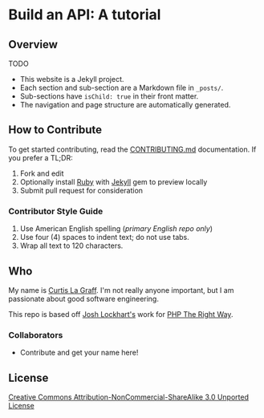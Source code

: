 # Build an API: A tutorial

## Overview

TODO

* This website is a Jekyll project.
* Each section and sub-section are a Markdown file in `_posts/`.
* Sub-sections have `isChild: true` in their front matter.
* The navigation and page structure are automatically generated.

## How to Contribute

To get started contributing, read the [CONTRIBUTING.md](CONTRIBUTING.MD) documentation.
If you prefer a TL;DR:

1. Fork and edit
2. Optionally install [Ruby](https://rvm.io/rvm/install/) with [Jekyll](https://jekyllrb.com/docs/installation/) gem to preview locally
3. Submit pull request for consideration

### Contributor Style Guide

1. Use American English spelling (*primary English repo only*)
2. Use four (4) spaces to indent text; do not use tabs.
3. Wrap all text to 120 characters.

## Who

My name is [Curtis La Graff](https://lagraff.me). I'm not really anyone important,
but I am passionate about good software engineering.

This repo is based off [Josh Lockhart's](http://twitter.com/codeguy) work for [PHP The Right Way](https://phptherightway.com/).

### Collaborators

* Contribute and get your name here!

## License

[Creative Commons Attribution-NonCommercial-ShareAlike 3.0 Unported License](http://creativecommons.org/licenses/by-nc-sa/3.0/)
